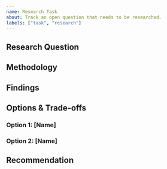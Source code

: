 ```yaml
---
name: Research Task
about: Track an open question that needs to be researched.
labels: ["task", "research"]
---
```


<!--
`Research` `Task` issues are ALWAYS sub-issues of another issue (typically `Spec` or `Design`).
-->

## Research Question

<!--
Define the specific question(s) or decisions that need research. Be concrete about scope.
Example: "What are the most ergonomic ways to enable shell completion for users who install dotfilet outside of Homebrew?"
-->

## Methodology

<!--
Describe how you'll research this. What will you compare/analyze? What sources will you check?
Examples: "Analyze completion patterns from 10+ popular CLI tools", "Survey shell configuration approaches", "Test installation methods across different environments"
-->

## Findings

<!--
Document what you discovered during research. Include relevant examples, data, or observations.
This should be the raw research before you draw conclusions.
-->

## Options & Trade-offs

<!--
Present the viable approaches you found, with honest pros/cons for each.
Use subsections for each option:
-->

### Option 1: [Name]

<!--
Description of approach
**Pros:** 
- Benefit 1
- Benefit 2

**Cons:**
- Drawback 1  
- Drawback 2
-->

### Option 2: [Name]

<!-- Repeat pattern above -->

## Recommendation

<!--
Based on your research, what approach do you recommend and why? 
Include implementation details if relevant. Be clear about the reasoning that led to this choice.
-->
